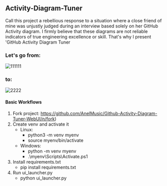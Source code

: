 ## Activity-Diagram-Tuner

Call this project a rebellious response to a situation where a close friend of mine was unjustly judged during an interview based solely on her GitHub Activity diagram. I firmly believe that these diagrams are not reliable indicators of true engineering excellence or skill. That's why I present 'GitHub Activity Diagram Tuner

### Let's go from:
![111111](https://github.com/AnelMusic/Github-Activity-Diagram-Tuner-WebUI/assets/32487291/35568a3d-8c93-45fa-ad4c-873bcf04871c)

### to:
![2222](https://github.com/AnelMusic/Github-Activity-Diagram-Tuner-WebUI/assets/32487291/cb3abc08-23b0-42d6-b120-204070344842)


#### Basic Workflows
1. Fork project: https://github.com/AnelMusic/Github-Activity-Diagram-Tuner-WebUI/n/fork)
2. Create venv and activate it
   - Linux:
     - python3 -m venv myenv
     - source myenv/bin/activate
   - Windows:
     - python -m venv myenv
     - .\myenv\Scripts\Activate.ps1
3. Install requirements.txt
    - pip install requirements.txt
5. Run ui_launcher.py
   - python ui_launcher.py
